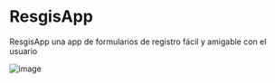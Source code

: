 # ResgisApp
ResgisApp una app de formularios de registro fácil y amigable con el usuario 

![image](https://github.com/EzeAlarcon/ResgisApp/assets/138638611/7fed4e81-428f-4c0a-8e17-bc6cc8e52077)
